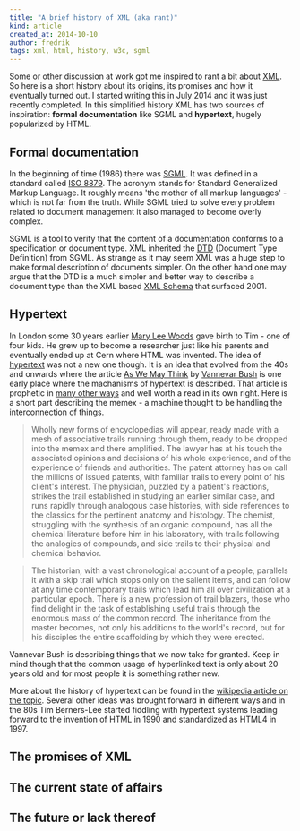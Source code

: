 ```yaml
---
title: "A brief history of XML (aka rant)"
kind: article
created_at: 2014-10-10
author: fredrik
tags: xml, html, history, w3c, sgml
---
```


Some or other discussion at work got me inspired to rant a bit about [XML](http://www.w3.org/XML/). So here is a short history about its origins, its promises and how it eventually turned out. I started writing this in July 2014 and it was just recently completed. In this simplified history XML has two sources of inspiration: **formal documentation** like SGML and **hypertext**, hugely popularized by HTML.

Formal documentation
--------------------

In the beginning of time (1986) there was [SGML](https://en.wikipedia.org/wiki/Standard_Generalized_Markup_Language). It was defined in a standard called [ISO 8879](http://www.iso.org/iso/home/store/catalogue_tc/catalogue_detail.htm?csnumber=16387). The acronym stands for Standard Generalized Markup Language. It roughly means 'the mother of all markup languages' - which is not far from the truth. While SGML tried to solve every problem related to document management it also managed to become overly complex.

SGML is a tool to verify that the content of a documentation conforms to a specification or document type. XML inherited the [DTD](https://en.wikipedia.org/wiki/Document_type_definition) (Document Type Definition) from SGML. As strange as it may seem XML was a huge step to make formal description of documents simpler. On the other hand one may argue that the DTD is a much simpler and better way to describe a document type than the XML based [XML Schema](http://www.w3.org/TR/xmlschema-0/) that surfaced 2001.

Hypertext
---------

In London some 30 years earlier [Mary Lee Woods](https://en.wikipedia.org/wiki/Mary_Lee_Woods) gave birth to Tim - one of four kids. He grew up to become a researcher just like his parents and eventually ended up at Cern where HTML was invented. The idea of [hypertext](https://en.wikipedia.org/wiki/Hypertext) was not a new one though. It is an idea that evolved from the 40s and onwards where the article [As We May Think](http://www.theatlantic.com/magazine/archive/1945/07/as-we-may-think/303881/?single_page=true) by [Vannevar Bush](https://en.wikipedia.org/wiki/Vannevar_Bush) is one early place where the machanisms of hypertext is described. That article is prophetic in [many other ways](/2014/07/visions-about-photography.html) and well worth a read in its own right. Here is a short part describing the memex - a machine thought to be handling the interconnection of things.

> Wholly new forms of encyclopedias will appear, ready made with a mesh of associative trails running through them, ready to be dropped into the memex and there amplified. The lawyer has at his touch the associated opinions and decisions of his whole experience, and of the experience of friends and authorities. The patent attorney has on call the millions of issued patents, with familiar trails to every point of his client's interest. The physician, puzzled by a patient's reactions, strikes the trail established in studying an earlier similar case, and runs rapidly through analogous case histories, with side references to the classics for the pertinent anatomy and histology. The chemist, struggling with the synthesis of an organic compound, has all the chemical literature before him in his laboratory, with trails following the analogies of compounds, and side trails to their physical and chemical behavior.

> The historian, with a vast chronological account of a people, parallels it with a skip trail which stops only on the salient items, and can follow at any time contemporary trails which lead him all over civilization at a particular epoch. There is a new profession of trail blazers, those who find delight in the task of establishing useful trails through the enormous mass of the common record. The inheritance from the master becomes, not only his additions to the world's record, but for his disciples the entire scaffolding by which they were erected.

Vannevar Bush is describing things that we now take for granted. Keep in mind though that the common usage of hyperlinked text is only about 20 years old and for most people it is something rather new.

More about the history of hypertext can be found in the [wikipedia article on the topic](https://en.wikipedia.org/wiki/History_of_hypertext). Several other ideas was brought forward in different ways and in the 80s Tim Berners-Lee started fiddling with hypertext systems leading forward to the invention of HTML in 1990 and standardized as HTML4 in 1997. 

The promises of XML
-------------------

The current state of affairs
----------------------------

The future or lack thereof
--------------------------
